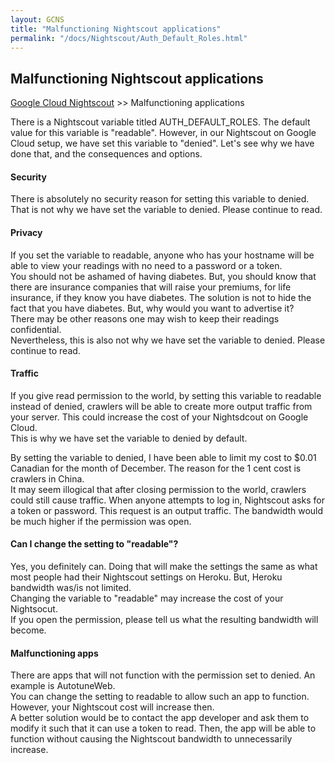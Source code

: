 ```yaml
---
layout: GCNS
title: "Malfunctioning Nightscout applications"
permalink: "/docs/Nightscout/Auth_Default_Roles.html"
---
```


## Malfunctioning Nightscout applications
[Google Cloud Nightscout](./GoogleCloud.md) >> Malfunctioning applications  
  
There is a Nightscout variable titled AUTH_DEFAULT_ROLES.  The default value for this variable is "readable".  However, in our Nightscout on Google Cloud setup, we have set this variable to "denied".  Let's see why we have done that, and the consequences and options.  
  
#### **Security**
There is absolutely no security reason for setting this variable to denied.  That is not why we have set the variable to denied.  Please continue to read.  
  
#### **Privacy**
If you set the variable to readable, anyone who has your hostname will be able to view your readings with no need to a password or a token.  
You should not be ashamed of having diabetes.  But, you should know that there are insurance companies that will raise your premiums, for life insurance, if they know you have diabetes.  The solution is not to hide the fact that you have diabetes.  But, why would you want to advertise it?  
There may be other reasons one may wish to keep their readings confidential.  
Nevertheless, this is also not why we have set the variable to denied.  Please continue to read.  
  
#### **Traffic**
If you give read permission to the world, by setting this variable to readable instead of denied, crawlers will be able to create more output traffic from your server.  This could increase the cost of your Nightsdcout on Google Cloud.  
This is why we have set the variable to denied by default.  
  
By setting the variable to denied, I have been able to limit my cost to $0.01 Canadian for the month of December.  The reason for the 1 cent cost is crawlers in China.  
It may seem illogical that after closing permission to the world, crawlers could still cause traffic.  When anyone attempts to log in, Nightscout asks for a token or password.  This request is an output traffic.  The bandwidth would be much higher if the permission was open.  
  
#### **Can I change the setting to "readable"?**
Yes, you definitely can.  Doing that will make the settings the same as what most people had their Nightscout settings on Heroku.  But, Heroku bandwidth was/is not limited.  
Changing the variable to "readable" may increase the cost of your Nightsocut.  
If you open the permission, please tell us what the resulting bandwidth will become.  
  
#### **Malfunctioning apps**
There are apps that will not function with the permission set to denied.  An example is AutotuneWeb.  
You can change the setting to readable to allow such an app to function.  However, your Nightscout cost will increase then.  
A better solution would be to contact the app developer and ask them to modify it such that it can use a token to read.  Then, the app will be able to function without causing the Nightscout bandwidth to unnecessarily increase.  
  
